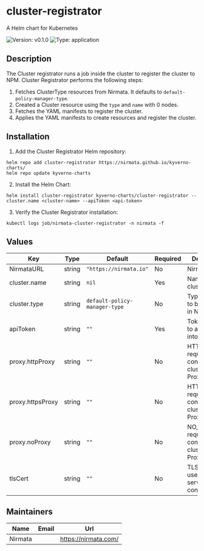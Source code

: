 # cluster-registrator

A Helm chart for Kubernetes

![Version: v0.1.0](https://img.shields.io/badge/Version-v0.1.0-informational?style=flat-square) ![Type: application](https://img.shields.io/badge/Type-application-informational?style=flat-square)

## Description

The Cluster registrator runs a job inside the cluster to register the cluster to NPM. 
Cluster Registrator performs the following steps:
1. Fetches ClusterType resources from Nirmata. It defaults to `default-policy-manager-type`.
2. Created a Cluster resource using the `type` and `name` with 0 nodes.
3. Fetches the YAML manifests to register the cluster.
4. Applies the YAML manifests to create resources and register the cluster.

## Installation

1. Add the Cluster Registrator Helm repository:

```console
helm repo add cluster-registrator https://nirmata.github.io/kyverno-charts/
helm repo update kyverno-charts
```

2. Install the Helm Chart:

```console
helm install cluster-registrator kyverno-charts/cluster-registrator --cluster.name <cluster-name> --apiToken <api-token>
```

3. Verify the Cluster Registrator installation:

```console
kubectl logs job/nirmata-cluster-registrator -n nirmata -f
```


## Values

| Key | Type | Default | Required | Description |
|-----|------|---------|----------|-------------|
| NirmataURL | string | `"https://nirmata.io"` | No| Nirmata URL|
| cluster.name | string | `nil` | Yes | Name of the cluster in NPM|
| cluster.type | string | `default-policy-manager-type` |No| Type of cluster to be created in NPM |
| apiToken | string | `""` | Yes |Token required to authenticate into NPM|
| proxy.httpProxy | string | `""` |No| HTTP_PROXY required for connecting to clusters with Proxy |
| proxy.httpsProxy | string | `""` |No|HTTPS_PROXY required for connecting to clusters with Proxy |
| proxy.noProxy | string | `""` | No|NO_PROXY required for connecting to clusters with Proxy |
| tlsCert | string | `""` | No|TLS CERT to use for tunnel service connection |


## Maintainers

| Name | Email | Url |
| ---- | ------ | --- |
| Nirmata |  | <https://nirmata.com/> |

